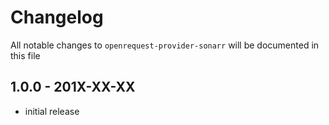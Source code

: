 # Changelog

All notable changes to `openrequest-provider-sonarr` will be documented in this file

## 1.0.0 - 201X-XX-XX

- initial release
